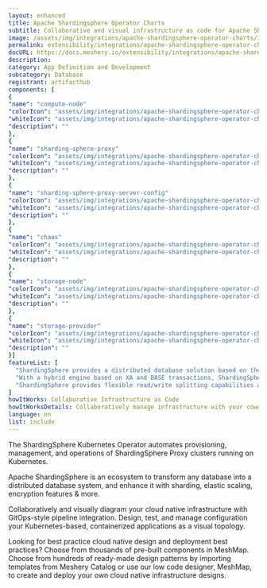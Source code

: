 ```yaml
---
layout: enhanced
title: Apache Shardingsphere Operator Charts
subtitle: Collaborative and visual infrastructure as code for Apache Shardingsphere Operator Charts
image: /assets/img/integrations/apache-shardingsphere-operator-charts/icons/color/apache-shardingsphere-operator-charts-color.svg
permalink: extensibility/integrations/apache-shardingsphere-operator-charts
docURL: https://docs.meshery.io/extensibility/integrations/apache-shardingsphere-operator-charts
description: 
category: App Definition and Development
subcategory: Database
registrant: artifacthub
components: [
{
"name": "compute-node"
"colorIcon": "assets/img/integrations/apache-shardingsphere-operator-charts/components/compute-node/icons/color/compute-node-color.svg"
"whiteIcon": "assets/img/integrations/apache-shardingsphere-operator-charts/components/compute-node/icons/white/compute-node-white.svg"
"description": ""
},
{
"name": "sharding-sphere-proxy"
"colorIcon": "assets/img/integrations/apache-shardingsphere-operator-charts/components/sharding-sphere-proxy/icons/color/sharding-sphere-proxy-color.svg"
"whiteIcon": "assets/img/integrations/apache-shardingsphere-operator-charts/components/sharding-sphere-proxy/icons/white/sharding-sphere-proxy-white.svg"
"description": ""
},
{
"name": "sharding-sphere-proxy-server-config"
"colorIcon": "assets/img/integrations/apache-shardingsphere-operator-charts/components/sharding-sphere-proxy-server-config/icons/color/sharding-sphere-proxy-server-config-color.svg"
"whiteIcon": "assets/img/integrations/apache-shardingsphere-operator-charts/components/sharding-sphere-proxy-server-config/icons/white/sharding-sphere-proxy-server-config-white.svg"
"description": ""
},
{
"name": "chaos"
"colorIcon": "assets/img/integrations/apache-shardingsphere-operator-charts/components/chaos/icons/color/chaos-color.svg"
"whiteIcon": "assets/img/integrations/apache-shardingsphere-operator-charts/components/chaos/icons/white/chaos-white.svg"
"description": ""
},
{
"name": "storage-node"
"colorIcon": "assets/img/integrations/apache-shardingsphere-operator-charts/components/storage-node/icons/color/storage-node-color.svg"
"whiteIcon": "assets/img/integrations/apache-shardingsphere-operator-charts/components/storage-node/icons/white/storage-node-white.svg"
"description": ""
},
{
"name": "storage-provider"
"colorIcon": "assets/img/integrations/apache-shardingsphere-operator-charts/components/storage-provider/icons/color/storage-provider-color.svg"
"whiteIcon": "assets/img/integrations/apache-shardingsphere-operator-charts/components/storage-provider/icons/white/storage-provider-white.svg"
"description": ""
}]
featureList: [
  "ShardingSphere provides a distributed database solution based on the underlying database, which can scale computing and storage horizontally.",
  "With a hybrid engine based on XA and BASE transactions, ShardingSphere provides distributed transaction capabilities on top of standalone databases, enabling data security across underlying data sources.",
  "ShardingSphere provides flexible read/write splitting capabilities and can achieve read access load balancing based on the understanding of SQL semantics and the ability to perceive the underlying database topology."
]
howItWorks: Collaborative Infrastructure as Code
howItWorksDetails: Collaboratively manage infrastructure with your coworkers synchronously sharing the same designs.
language: en
list: include
---
```

<p>
The ShardingSphere Kubernetes Operator automates provisioning, management, and operations of ShardingSphere Proxy clusters running on Kubernetes.
</p>
<p>Apache ShardingSphere is an ecosystem to transform any database into a distributed database system, and enhance it with sharding, elastic scaling, encryption features & more.</p>
<p>
    Collaboratively and visually diagram your cloud native infrastructure with GitOps-style pipeline integration. Design, test, and manage configuration your Kubernetes-based, containerized applications as a visual topology.
</p>
<p>
    Looking for best practice cloud native design and deployment best practices? Choose from thousands of pre-built components in MeshMap. Choose from hundreds of ready-made design patterns by importing templates from Meshery Catalog or use our low code designer, MeshMap, to create and deploy your own cloud native infrastructure designs.
</p>
